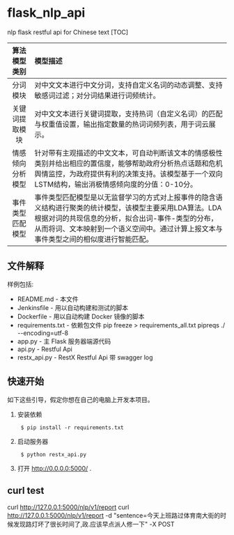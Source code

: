 
# flask_nlp_api
nlp flask restful api for Chinese text
[TOC]

| 算法模型类别	| 模型描述| 
| :----: | :----- |
| 分词模块	| 对中文文本进行中文分词，支持自定义名词的动态调整、支持敏感词过滤；对分词结果进行词频统计。| 
| 关键词提取模块	| 对中文文本进行关键词提取，支持热词（自定义名词）的匹配与权重值设置，输出指定数量的热词词频列表，用于词云展示。| 
| 情感倾向分析模型	| 针对带有主观描述的中文文本，可自动判断该文本的情感极性类别并给出相应的置信度，能够帮助政府分析热点话题和危机舆情监控，为政府提供有利的决策支持。该模型基于一个双向LSTM结构，输出消极情感倾向度的分值：0-10分。| 
| 事件类型匹配模型	| 事件类型匹配模型是以无监督学习的方式对上报事件的隐含语义结构进行聚类的统计模型，该模型主要采用LDA算法。LDA根据对词的共现信息的分析，拟合出词-事件-类型的分布，从而将词、文本映射到一个语义空间中。通过计算上报文本与事件类型之间的相似度进行智能匹配。| 

文件解释
-----------

样例包括:

* README.md - 本文件
* Jenkinsfile - 用以自动构建和测试的脚本
* Dockerfile - 用以自动构建 Docker 镜像的脚本
* requirements.txt - 依赖包文件 pip freeze > requirements_all.txt   pipreqs ./ --encoding=utf-8
* app.py - 主 Flask 服务器端源代码
* api.py - Restful Api
* restx_api.py - RestX Restful Api 带 swagger log

快速开始
---------------

如下这些引导，假定你想在自己的电脑上开发本项目。

1. 安装依赖

        $ pip install -r requirements.txt


2. 启动服务器

        $ python restx_api.py

3. 打开 http://0.0.0.0:5000/ .


curl test
---------------

curl http://127.0.0.1:5000/nlp/v1/report
curl http://127.0.0.1:5000/nlp/v1/report -d "sentence=今天上班路过体育南大街的时候发现路灯坏了很长时间了,政.应该早点派人修一下" -X POST

